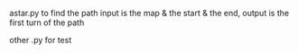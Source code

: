 astar.py to find the path
input is the map & the start & the end, output is the first turn of the path

other .py for test
